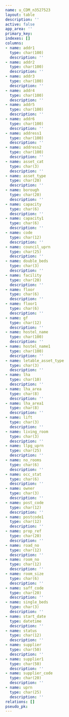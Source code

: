 ```yaml
---
name: u_CDM_n3527523
layout: table
description: ''
active: false
app_area: ''
primary_key: 
indexes: []
columns:
- name: addr1
  type: char(100)
  description: ''
- name: addr2
  type: char(100)
  description: ''
- name: addr3
  type: char(100)
  description: ''
- name: addr4
  type: char(100)
  description: ''
- name: addr5
  type: char(100)
  description: ''
- name: addr6
  type: char(100)
  description: ''
- name: address1
  type: char(100)
  description: ''
- name: address2
  type: char(100)
  description: ''
- name: asset_cat
  type: char(3)
  description: ''
- name: asset_type
  type: char(20)
  description: ''
- name: borough
  type: char(20)
  description: ''
- name: capacity
  type: char(6)
  description: ''
- name: capacity1
  type: char(6)
  description: ''
- name: code
  type: char(12)
  description: ''
- name: council_uprn
  type: char(25)
  description: ''
- name: double_beds
  type: char(3)
  description: ''
- name: facility
  type: char(20)
  description: ''
- name: floor
  type: char(6)
  description: ''
- name: floor1
  type: char(6)
  description: ''
- name: gf
  type: char(12)
  description: ''
- name: hostel_name
  type: char(100)
  description: ''
- name: hostel_name1
  type: char(100)
  description: ''
- name: letable_asset_type
  type: char(3)
  description: ''
- name: lha
  type: char(10)
  description: ''
- name: lha_area
  type: char(8)
  description: ''
- name: lha_area1
  type: char(8)
  description: ''
- name: lift
  type: char(3)
  description: ''
- name: living_room
  type: char(3)
  description: ''
- name: llpg_uprn
  type: char(25)
  description: ''
- name: no_rooms
  type: char(6)
  description: ''
- name: occ_stat
  type: char(6)
  description: ''
- name: owner
  type: char(3)
  description: ''
- name: post_code
  type: char(12)
  description: ''
- name: postcode1
  type: char(12)
  description: ''
- name: prop_ref
  type: char(20)
  description: ''
- name: road_no
  type: char(12)
  description: ''
- name: room_no
  type: char(12)
  description: ''
- name: room_size
  type: char(6)
  description: ''
- name: saff_code
  type: char(20)
  description: ''
- name: single_beds
  type: char(3)
  description: ''
- name: start_date
  type: datetime
  description: ''
- name: status
  type: char(12)
  description: ''
- name: supplier
  type: char(50)
  description: ''
- name: supplier1
  type: char(50)
  description: ''
- name: supplier_code
  type: char(20)
  description: ''
- name: uprn
  type: char(25)
  description: ''
relations: []
pseudo_pk: 
---
```


